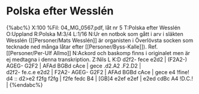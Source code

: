 # Polska efter Wesslén

{%abc%}
X:100
%Fil: 04_MG_0567.pdf, låt nr 5
T:Polska efter Wesslén
O:Uppland
R:Polska
M:3/4
L:1/16
N:Ur en notbok som gått i arv i släkten Wesslén ([[Personer/Mats Wesslén]] är organisten i Överlövsta socken som tecknade ned många låtar efter [[Personer/Byss-Kalle]]). Ref. [[Personer/Per-Ulf Allmo]]
N:Ackord och baskomp finns i originalet men är ej medtagna i denna transkription.
Z:Nils L
K:D
d2f2- fece e2d2 | (F2A2-) AGEG- G2F2 | AFAd BGBd cAce | gece .d2.A2 .F2.D2 |  
d2f2- fe.c.e e2d2 | F2A2- AGEG- G2F2 | AFAd BGBd cAce | gece e4 !fine! d4 ::
d2>e2 f2fg f2fg | f2fe fedc B4 | [GB]4 e2ef e2ef | e2ed cdBc A4 !D.C.! | 
{%endabc%}
